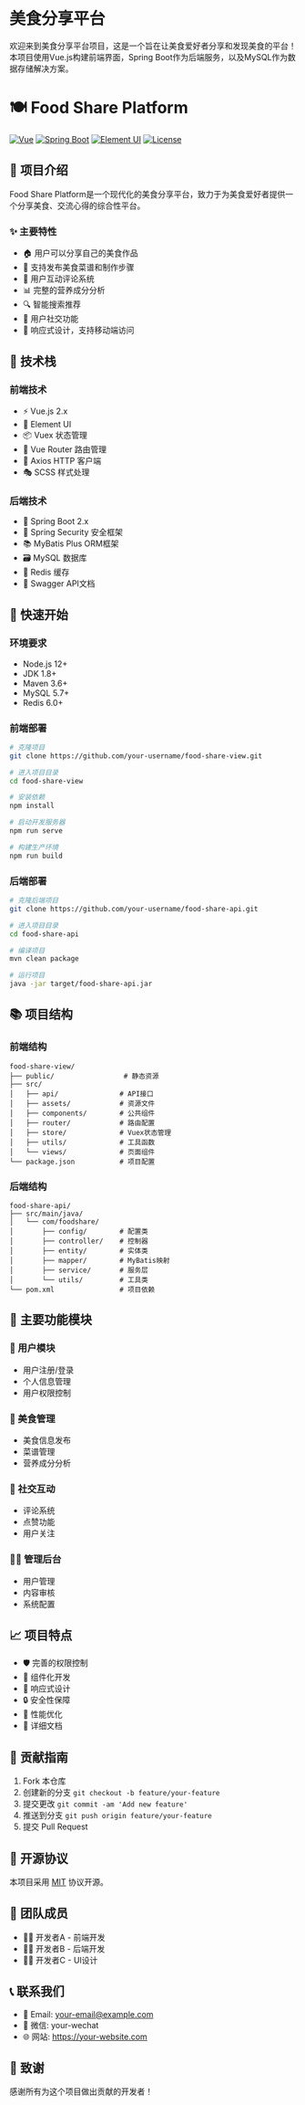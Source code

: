 # 美食分享平台

欢迎来到美食分享平台项目，这是一个旨在让美食爱好者分享和发现美食的平台！本项目使用Vue.js构建前端界面，Spring Boot作为后端服务，以及MySQL作为数据存储解决方案。

# 🍽️ Food Share Platform

[![Vue](https://img.shields.io/badge/Vue.js-3.x-4FC08D?style=flat-square&logo=vue.js)](https://vuejs.org/)
[![Spring Boot](https://img.shields.io/badge/Spring%20Boot-2.x-6DB33F?style=flat-square&logo=spring)](https://spring.io/projects/spring-boot)
[![Element UI](https://img.shields.io/badge/Element-UI-409EFF?style=flat-square&logo=element)](https://element.eleme.io/)
[![License](https://img.shields.io/badge/License-MIT-yellow.svg)](LICENSE)

## 📖 项目介绍

Food Share Platform是一个现代化的美食分享平台，致力于为美食爱好者提供一个分享美食、交流心得的综合性平台。

### ✨ 主要特性

- 🏠 用户可以分享自己的美食作品
- 📝 支持发布美食菜谱和制作步骤
- 💬 用户互动评论系统
- 📊 完整的营养成分分析
- 🔍 智能搜索推荐
- 👥 用户社交功能
- 📱 响应式设计，支持移动端访问

## 🔧 技术栈

### 前端技术

- ⚡️ Vue.js 2.x
- 🎨 Element UI
- 📦 Vuex 状态管理
- 🚦 Vue Router 路由管理
- 📡 Axios HTTP 客户端
- 🎭 SCSS 样式处理

### 后端技术

- 🚀 Spring Boot 2.x
- 🏰 Spring Security 安全框架
- 📚 MyBatis Plus ORM框架
- 🗃️ MySQL 数据库
- 🔑 Redis 缓存
- 📝 Swagger API文档

## 🚀 快速开始

### 环境要求

- Node.js 12+
- JDK 1.8+
- Maven 3.6+
- MySQL 5.7+
- Redis 6.0+

### 前端部署

```bash
# 克隆项目
git clone https://github.com/your-username/food-share-view.git

# 进入项目目录
cd food-share-view

# 安装依赖
npm install

# 启动开发服务器
npm run serve

# 构建生产环境
npm run build
```

### 后端部署

```bash
# 克隆后端项目
git clone https://github.com/your-username/food-share-api.git

# 进入项目目录
cd food-share-api

# 编译项目
mvn clean package

# 运行项目
java -jar target/food-share-api.jar
```

## 📚 项目结构

### 前端结构

```
food-share-view/
├── public/                 # 静态资源
├── src/
│   ├── api/               # API接口
│   ├── assets/            # 资源文件
│   ├── components/        # 公共组件
│   ├── router/            # 路由配置
│   ├── store/             # Vuex状态管理
│   ├── utils/             # 工具函数
│   └── views/             # 页面组件
└── package.json           # 项目配置
```

### 后端结构

```
food-share-api/
├── src/main/java/
│   └── com/foodshare/
│       ├── config/        # 配置类
│       ├── controller/    # 控制器
│       ├── entity/        # 实体类
│       ├── mapper/        # MyBatis映射
│       ├── service/       # 服务层
│       └── utils/         # 工具类
└── pom.xml                # 项目依赖
```

## 🌟 主要功能模块

### 👤 用户模块

- 用户注册/登录
- 个人信息管理
- 用户权限控制

### 🍳 美食管理

- 美食信息发布
- 菜谱管理
- 营养成分分析

### 💬 社交互动

- 评论系统
- 点赞功能
- 用户关注

### 👨‍💼 管理后台

- 用户管理
- 内容审核
- 系统配置

## 📈 项目特点

- 🛡️ 完善的权限控制
- 🎯 组件化开发
- 📱 响应式设计
- 🔒 安全性保障
- 🚀 性能优化
- 📖 详细文档

## 🤝 贡献指南

1. Fork 本仓库
2. 创建新的分支 `git checkout -b feature/your-feature`
3. 提交更改 `git commit -am 'Add new feature'`
4. 推送到分支 `git push origin feature/your-feature`
5. 提交 Pull Request

## 📄 开源协议

本项目采用 [MIT](LICENSE) 协议开源。

## 👥 团队成员

- 👨‍💻 开发者A - 前端开发
- 👩‍💻 开发者B - 后端开发
- 👨‍🎨 开发者C - UI设计

## 📞 联系我们

- 📧 Email: <your-email@example.com>
- 💬 微信: your-wechat
- 🌐 网站: <https://your-website.com>

## 🙏 致谢

感谢所有为这个项目做出贡献的开发者！
